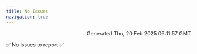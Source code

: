 ```yaml
---
title: No Issues
navigation: true
---
```


<p style="text-align:right;color:#cccs">
Generated Thu, 20 Feb 2025 06:11:57 GMT
</p>
<p>✅ No issues to report ✅</p>



